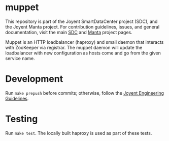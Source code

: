 <!--
    This Source Code Form is subject to the terms of the Mozilla Public
    License, v. 2.0. If a copy of the MPL was not distributed with this
    file, You can obtain one at http://mozilla.org/MPL/2.0/.
-->

<!--
    Copyright 2019 Joyent, Inc.
-->

# muppet

This repository is part of the Joyent SmartDataCenter project (SDC), and the
Joyent Manta project.  For contribution guidelines, issues, and general
documentation, visit the main [SDC](http://github.com/joyent/sdc) and
[Manta](http://github.com/joyent/manta) project pages.

Muppet is an HTTP loadbalancer (haproxy) and small daemon that interacts with
ZooKeeper via registrar.  The muppet daemon will update the loadbalancer with
new configuration as hosts come and go from the given service name.

# Development

Run `make prepush` before commits; otherwise, follow the
[Joyent Engineering Guidelines](https://github.com/joyent/eng).

# Testing

Run `make test`. The locally built haproxy is used as part of these tests.
